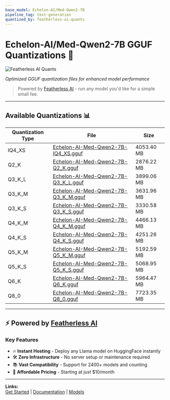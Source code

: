 ```yaml
---
base_model: Echelon-AI/Med-Qwen2-7B
pipeline_tag: text-generation
quantized_by: featherless-ai-quants
---
```


# Echelon-AI/Med-Qwen2-7B GGUF Quantizations 🚀

![Featherless AI Quants](./featherless-quants.png)

*Optimized GGUF quantization files for enhanced model performance*

> Powered by [Featherless AI](https://featherless.ai) - run any model you'd like for a simple small fee.
---

## Available Quantizations 📊

| Quantization Type | File | Size |
|-------------------|------|------|
| IQ4_XS | [Echelon-AI-Med-Qwen2-7B-IQ4_XS.gguf](https://huggingface.co/featherless-ai-quants/Echelon-AI-Med-Qwen2-7B-GGUF/blob/main/Echelon-AI-Med-Qwen2-7B-IQ4_XS.gguf) | 4053.40 MB |
| Q2_K | [Echelon-AI-Med-Qwen2-7B-Q2_K.gguf](https://huggingface.co/featherless-ai-quants/Echelon-AI-Med-Qwen2-7B-GGUF/blob/main/Echelon-AI-Med-Qwen2-7B-Q2_K.gguf) | 2876.22 MB |
| Q3_K_L | [Echelon-AI-Med-Qwen2-7B-Q3_K_L.gguf](https://huggingface.co/featherless-ai-quants/Echelon-AI-Med-Qwen2-7B-GGUF/blob/main/Echelon-AI-Med-Qwen2-7B-Q3_K_L.gguf) | 3899.06 MB |
| Q3_K_M | [Echelon-AI-Med-Qwen2-7B-Q3_K_M.gguf](https://huggingface.co/featherless-ai-quants/Echelon-AI-Med-Qwen2-7B-GGUF/blob/main/Echelon-AI-Med-Qwen2-7B-Q3_K_M.gguf) | 3631.96 MB |
| Q3_K_S | [Echelon-AI-Med-Qwen2-7B-Q3_K_S.gguf](https://huggingface.co/featherless-ai-quants/Echelon-AI-Med-Qwen2-7B-GGUF/blob/main/Echelon-AI-Med-Qwen2-7B-Q3_K_S.gguf) | 3330.58 MB |
| Q4_K_M | [Echelon-AI-Med-Qwen2-7B-Q4_K_M.gguf](https://huggingface.co/featherless-ai-quants/Echelon-AI-Med-Qwen2-7B-GGUF/blob/main/Echelon-AI-Med-Qwen2-7B-Q4_K_M.gguf) | 4466.13 MB |
| Q4_K_S | [Echelon-AI-Med-Qwen2-7B-Q4_K_S.gguf](https://huggingface.co/featherless-ai-quants/Echelon-AI-Med-Qwen2-7B-GGUF/blob/main/Echelon-AI-Med-Qwen2-7B-Q4_K_S.gguf) | 4251.26 MB |
| Q5_K_M | [Echelon-AI-Med-Qwen2-7B-Q5_K_M.gguf](https://huggingface.co/featherless-ai-quants/Echelon-AI-Med-Qwen2-7B-GGUF/blob/main/Echelon-AI-Med-Qwen2-7B-Q5_K_M.gguf) | 5192.59 MB |
| Q5_K_S | [Echelon-AI-Med-Qwen2-7B-Q5_K_S.gguf](https://huggingface.co/featherless-ai-quants/Echelon-AI-Med-Qwen2-7B-GGUF/blob/main/Echelon-AI-Med-Qwen2-7B-Q5_K_S.gguf) | 5068.95 MB |
| Q6_K | [Echelon-AI-Med-Qwen2-7B-Q6_K.gguf](https://huggingface.co/featherless-ai-quants/Echelon-AI-Med-Qwen2-7B-GGUF/blob/main/Echelon-AI-Med-Qwen2-7B-Q6_K.gguf) | 5964.47 MB |
| Q8_0 | [Echelon-AI-Med-Qwen2-7B-Q8_0.gguf](https://huggingface.co/featherless-ai-quants/Echelon-AI-Med-Qwen2-7B-GGUF/blob/main/Echelon-AI-Med-Qwen2-7B-Q8_0.gguf) | 7723.35 MB |


---

## ⚡ Powered by [Featherless AI](https://featherless.ai)

### Key Features

- 🔥 **Instant Hosting** - Deploy any Llama model on HuggingFace instantly
- 🛠️ **Zero Infrastructure** - No server setup or maintenance required
- 📚 **Vast Compatibility** - Support for 2400+ models and counting
- 💎 **Affordable Pricing** - Starting at just $10/month

---

**Links:**  
[Get Started](https://featherless.ai) | [Documentation](https://featherless.ai/docs) | [Models](https://featherless.ai/models)